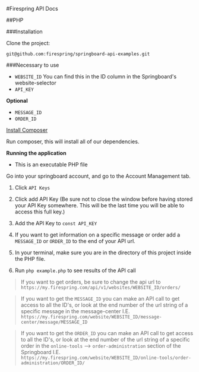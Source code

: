 #Firespring API Docs

##PHP

###Installation

Clone the project:

```
git@github.com:firespring/springboard-api-examples.git
```

###Necessary to use

* `WEBSITE_ID` You can find this in the ID column in the Springboard's website-selector
* `API_KEY`

**Optional**

* `MESSAGE_ID`
* `ORDER_ID`

[Install Composer](https://getcomposer.org/) 

Run composer, this will install all of our dependencies.

**Running the application**

* This is an executable PHP file

Go into your springboard account, and go to the Account Management tab. 

1. Click `API Keys`

2. Click add API Key (Be sure not to close the window before having stored your API Key somewhere.
This will be the last time you will be able to access this full key.)

3. Add the API Key to `const API_KEY`

4. If you want to get information on a specific message or order add a `MESSAGE_ID` or `ORDER_ID` to the end of
your API url.

5. In your terminal, make sure you are in the directory of this project inside the PHP file.

6. Run `php example.php` to see results of the API call

> If you want to get orders, be sure to change the api url to `https://my.firespring.com/api/v1/websites/WEBSITE_ID/orders/`

> If you want to get the `MESSAGE_ID` you can make an API call to get access to all the ID's, or look at the end number 
of the url string of a specific message in the message-center I.E. `https://my.firespring.com/website/WEBSITE_ID/message-center/message/MESSAGE_ID`

> If you want to get the `ORDER_ID` you can make an API call to get access to all the ID's, or look at the end number
of the url string of a specific order in the `online-tools` --> `order-administration` section of the Springboard
I.E. `https://my.firespring.com/website/WEBSITE_ID/online-tools/order-administration/ORDER_ID/`